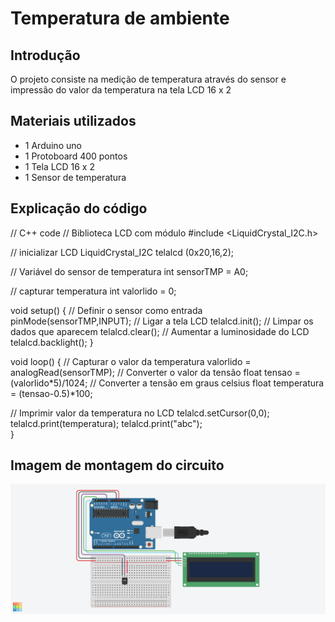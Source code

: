 # Temperatura de ambiente

## Introdução
  O projeto consiste na medição de temperatura através do sensor e impressão do valor da temperatura na tela LCD 16 x 2

## Materiais utilizados
- 1 Arduino uno
- 1 Protoboard 400 pontos
- 1 Tela LCD 16 x 2
- 1 Sensor de temperatura

## Explicação do código

// C++ code
// Biblioteca LCD com módulo
#include <LiquidCrystal_I2C.h>

// inicializar LCD
LiquidCrystal_I2C telalcd (0x20,16,2);

// Variável do sensor de temperatura
int sensorTMP = A0;

// capturar temperatura
int valorlido = 0;


void setup()
{
  // Definir o sensor como entrada
  pinMode(sensorTMP,INPUT);
  // Ligar a tela LCD
  telalcd.init();
  // Limpar os dados que aparecem
  telalcd.clear();
  // Aumentar a luminosidade do LCD
  telalcd.backlight();
}

void loop()
{
  // Capturar o valor da temperatura
  valorlido = analogRead(sensorTMP);
  // Converter o valor da tensão
  float tensao = (valorlido*5)/1024;
  // Converter a tensão em graus celsius
  float temperatura = (tensao-0.5)*100;
  
  // Imprimir valor da temperatura no LCD
  telalcd.setCursor(0,0);
  telalcd.print(temperatura);
  telalcd.print("abc");    
}



## Imagem de montagem do circuito

![|Temperatura de ambiente](temperatura_de_ambiente.png)
